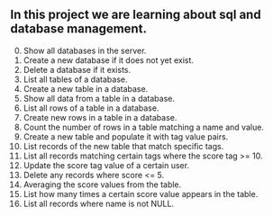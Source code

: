 In this project we are learning about sql and database management.
---
0. Show all databases in the server.
1. Create a new database if it does not yet exist.
2. Delete a database if it exists.
3. List all tables of a database.
4. Create a new table in a database.
5. Show all data from a table in a database.
6. List all rows of a table in a database.
7. Create new rows in a table in a database.
8. Count the number of rows in a table matching a name and value.
9. Create a new table and populate it with tag value pairs.
10. List records of the new table that match specific tags.
11. List all records matching certain tags where the score tag >= 10.
12. Update the score tag value of a certain user.
13. Delete any records where score <= 5.
14. Averaging the score values from the table.
15. List how many times a certain score value appears in the table.
16. List all records where name is not NULL.

